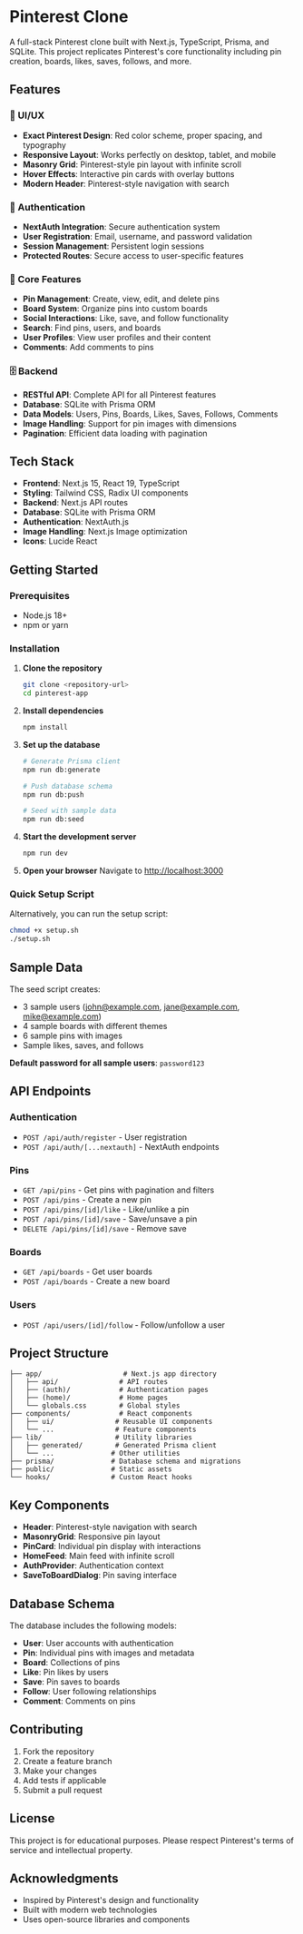 # Pinterest Clone

A full-stack Pinterest clone built with Next.js, TypeScript, Prisma, and SQLite. This project replicates Pinterest's core functionality including pin creation, boards, likes, saves, follows, and more.

## Features

### 🎨 UI/UX
- **Exact Pinterest Design**: Red color scheme, proper spacing, and typography
- **Responsive Layout**: Works perfectly on desktop, tablet, and mobile
- **Masonry Grid**: Pinterest-style pin layout with infinite scroll
- **Hover Effects**: Interactive pin cards with overlay buttons
- **Modern Header**: Pinterest-style navigation with search

### 🔐 Authentication
- **NextAuth Integration**: Secure authentication system
- **User Registration**: Email, username, and password validation
- **Session Management**: Persistent login sessions
- **Protected Routes**: Secure access to user-specific features

### 📌 Core Features
- **Pin Management**: Create, view, edit, and delete pins
- **Board System**: Organize pins into custom boards
- **Social Interactions**: Like, save, and follow functionality
- **Search**: Find pins, users, and boards
- **User Profiles**: View user profiles and their content
- **Comments**: Add comments to pins

### 🗄️ Backend
- **RESTful API**: Complete API for all Pinterest features
- **Database**: SQLite with Prisma ORM
- **Data Models**: Users, Pins, Boards, Likes, Saves, Follows, Comments
- **Image Handling**: Support for pin images with dimensions
- **Pagination**: Efficient data loading with pagination

## Tech Stack

- **Frontend**: Next.js 15, React 19, TypeScript
- **Styling**: Tailwind CSS, Radix UI components
- **Backend**: Next.js API routes
- **Database**: SQLite with Prisma ORM
- **Authentication**: NextAuth.js
- **Image Handling**: Next.js Image optimization
- **Icons**: Lucide React

## Getting Started

### Prerequisites
- Node.js 18+ 
- npm or yarn

### Installation

1. **Clone the repository**
   ```bash
   git clone <repository-url>
   cd pinterest-app
   ```

2. **Install dependencies**
   ```bash
   npm install
   ```

3. **Set up the database**
   ```bash
   # Generate Prisma client
   npm run db:generate
   
   # Push database schema
   npm run db:push
   
   # Seed with sample data
   npm run db:seed
   ```

4. **Start the development server**
   ```bash
   npm run dev
   ```

5. **Open your browser**
   Navigate to [http://localhost:3000](http://localhost:3000)

### Quick Setup Script

Alternatively, you can run the setup script:

```bash
chmod +x setup.sh
./setup.sh
```

## Sample Data

The seed script creates:
- 3 sample users (john@example.com, jane@example.com, mike@example.com)
- 4 sample boards with different themes
- 6 sample pins with images
- Sample likes, saves, and follows

**Default password for all sample users**: `password123`

## API Endpoints

### Authentication
- `POST /api/auth/register` - User registration
- `POST /api/auth/[...nextauth]` - NextAuth endpoints

### Pins
- `GET /api/pins` - Get pins with pagination and filters
- `POST /api/pins` - Create a new pin
- `POST /api/pins/[id]/like` - Like/unlike a pin
- `POST /api/pins/[id]/save` - Save/unsave a pin
- `DELETE /api/pins/[id]/save` - Remove save

### Boards
- `GET /api/boards` - Get user boards
- `POST /api/boards` - Create a new board

### Users
- `POST /api/users/[id]/follow` - Follow/unfollow a user

## Project Structure

```
├── app/                    # Next.js app directory
│   ├── api/               # API routes
│   ├── (auth)/            # Authentication pages
│   ├── (home)/            # Home pages
│   └── globals.css        # Global styles
├── components/            # React components
│   ├── ui/               # Reusable UI components
│   └── ...               # Feature components
├── lib/                  # Utility libraries
│   ├── generated/        # Generated Prisma client
│   └── ...              # Other utilities
├── prisma/              # Database schema and migrations
├── public/              # Static assets
└── hooks/               # Custom React hooks
```

## Key Components

- **Header**: Pinterest-style navigation with search
- **MasonryGrid**: Responsive pin layout
- **PinCard**: Individual pin display with interactions
- **HomeFeed**: Main feed with infinite scroll
- **AuthProvider**: Authentication context
- **SaveToBoardDialog**: Pin saving interface

## Database Schema

The database includes the following models:
- **User**: User accounts with authentication
- **Pin**: Individual pins with images and metadata
- **Board**: Collections of pins
- **Like**: Pin likes by users
- **Save**: Pin saves to boards
- **Follow**: User following relationships
- **Comment**: Comments on pins

## Contributing

1. Fork the repository
2. Create a feature branch
3. Make your changes
4. Add tests if applicable
5. Submit a pull request

## License

This project is for educational purposes. Please respect Pinterest's terms of service and intellectual property.

## Acknowledgments

- Inspired by Pinterest's design and functionality
- Built with modern web technologies
- Uses open-source libraries and components

